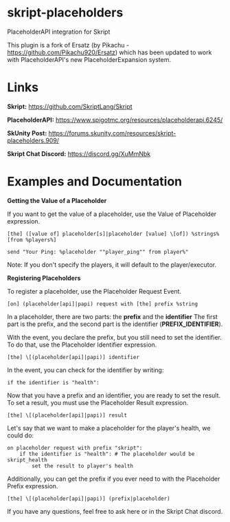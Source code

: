 # skript-placeholders
PlaceholderAPI integration for Skript

This plugin is a fork of Ersatz (by Pikachu - https://github.com/Pikachu920/Ersatz) which has been updated to work with PlaceholderAPI's new PlaceholderExpansion system.

# Links

**Skript:** https://github.com/SkriptLang/Skript

**PlaceholderAPI:** https://www.spigotmc.org/resources/placeholderapi.6245/

**SkUnity Post:** https://forums.skunity.com/resources/skript-placeholders.909/

**Skript Chat Discord:** https://discord.gg/XuMmNbk

# Examples and Documentation

**Getting the Value of a Placeholder**

If you want to get the value of a placeholder, use the Value of Placeholder expression.
```
[the] ([value of] placeholder[s]|placeholder [value] \[of]) %strings% [from %players%]

send "Your Ping: %placeholder ""player_ping"" from player%"
```

Note: If you don't specify the players, it will default to the player/executor.

**Registering Placeholders**

To register a placeholder, use the Placeholder Request Event.
```
[on] (placeholder[api]|papi) request with [the] prefix %string
```

In a placeholder, there are two parts: the **prefix** and the **identifier**
The first part is the prefix, and the second part is the identifier (**PREFIX_IDENTIFIER**).

With the event, you declare the prefix, but you still need to set the identifier.
To do that, use the Placeholder Identifier expression.
```
[the] \[(placeholder[api]|papi)] identifier
```

In the event, you can check for the identifier by writing:
```
if the identifier is "health":
```

Now that you have a prefix and an identifier, you are ready to set the result.
To set a result, you must use the Placeholder Result expression.
```
[the] \[(placeholder[api]|papi)] result
```

Let's say that we want to make a placeholder for the player's health, we could do:

```
on placeholder request with prefix "skript":
	if the identifier is "health": # The placeholder would be skript_health
		set the result to player's health
```

Additionally, you can get the prefix if you ever need to with the Placeholder Prefix expression.
```
[the] \[(placeholder[api]|papi)] (prefix|placeholder)
```

If you have any questions, feel free to ask here or in the Skript Chat discord.
